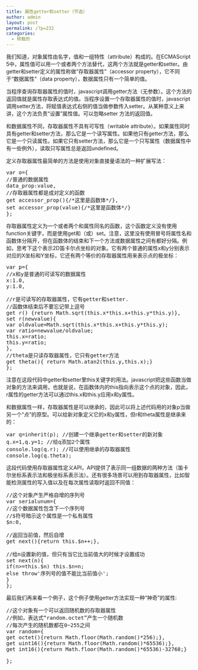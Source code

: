 ```yaml
---
title: 属性getter和setter（节选）
author: admin
layout: post
permalink: /?p=232
categories:
  - 转载的
---
```

我们知道，对象属性由名字，值和一组特性（attribute）构成的。在ECMAScript 5中，属性值可以用一个或者两个方法替代，这两个方法就是getter和setter。由getter和setter定义的属性称做“存取器属性”（accessor property），它不同于“数据属性”（data property），数据属性只有一个简单的值。

当程序查询存取器属性的值时，javascript调用getter方法（无参数）。这个方法的返回值就是属性存取表达式的值。当程序设置一个存取器属性的值时，javascript调用setter方法，将赋值表达式右侧的值当做参数传入setter。从某种意义上来讲，这个方法负责“设置”属性值。可以忽略setter 方法的返回值。

和数据属性不同，存取器属性不具有可写性（writable attribute）。如果属性同时具有getter和setter方法，那么它是一个读写属性。如果他只有getter方法，那么它是一个只读属性。如果它只有setter方法，那么它是一个只写属性（数据属性中有一些例外），读取只写属性总是返回undefined。

定义存取器属性最简单的方法是使用对象直接量语法的一种扩展写法：

<pre>var o={
//普通的数据属性
data_prop:value,
//存取器属性都是成对定义的函数
get accessor_prop(){/*这里是函数体*/},
set accessor_prop(value){/*这里是函数体*/}
};
</pre>

存取器属性定义为一个或者两个和属性同名的函数，这个函数定义没有使用function关键字，而是使用get和（或）set。注意，这里没有使用冒号将属性名和函数体分隔开，但在函数体的结束和下一个方法或数据属性之间有都好分隔。例如，思考下这个表示2D笛卡尔点坐标的对象。它有两个普通的属性x和y分别表示对应的X坐标和Y坐标，它还有两个等价的存取器属性用来表示点的极坐标：

<pre>var p={
//x和y是普通的可读写的数据属性
x:1.0,
y:1.0,

//r是可读写的存取器属性，它有getter和setter.
//函数体结束后不要忘记带上逗号
get r() {return Math.sqrt(this.x*this.x+this.y*this.y)},
set r(newvalue){
var oldvalue=Math.sqrt(this.x*this.x+this.y*this.y);
var ratio=newvalue/oldvalue;
this.x=ratio;
this.y=ratio;
},
//theta是只读存取器属性，它只有getter方法
get theta(){ return Math.atan2(this.y,this.x);}
};
</pre>

注意在这段代码中getter和setter里this关键字的用法。javascript把这些函数当做对象的方法来调用，也就是说，在函数体内的this指向表示这个点的对象，因此，r属性的getter方法可以通过this.x和this.y应用x和y属性。

和数据属性一样，存取器属性是可以继承的，因此可以将上述代码用的对象p当做另一个“点”的原型。可以给新对象定义它的x和y属性，但r和theta属性是继承来的：

<pre>var q=inherit(p); //创建一个继承getter和setter的新对象
q.x=1,q.y=1; //给q添加2个属性
console.log(q.r); //可以使用继承的存取器属性
console.log(q.theta);
</pre>

这段代码使用存取器属性定义API，API提供了表示同一组数据的两种方法（笛卡尔坐标系表示法和极坐标系表示法）。还有很多场景可以用到存取器属性，比如智能检测属性的写入值以及在每次属性读取时返回不同值：

<pre>//这个对象产生严格自增的序列号
var serialunum={
//这个数据属性包含下一个序列号
//$符号暗示这个属性是一个私有属性
$n:0,

//返回当前值，然后自增
get next(){return this.$n++;},

//给n设置新的值，但只有当它比当前值大的时候才设置成功
set next(n){
if(n&gt;=this.$n) this.$n=n;
else throw'序列号的值不能比当前值小';
}
};
</pre>

最后我们再来看一个例子，这个例子使用getter方法实现一种“神奇”的属性:

<pre>//这个对象有一个可以返回随机数的存取器属性
//例如，表达式“random.octet”产生一个随机数
//每次产生的随机数都在0~255之间
var random={
get octet(){return Math.floor(Math.random()*256);},
get uint16(){return Math.floor(Math.random()*65536);},
get int16(){return Math.floor(Math.random()*65536)-32768;}

};
</pre>